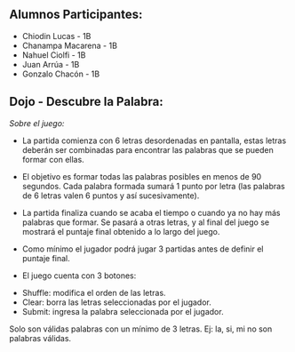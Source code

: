 ## Alumnos Participantes:
- Chiodin Lucas - 1B
- Chanampa Macarena - 1B
- Nahuel Ciolfi - 1B
- Juan Arrúa - 1B
- Gonzalo Chacón - 1B



## Dojo - Descubre la Palabra: 

*Sobre el juego:*


- La partida comienza con 6  letras desordenadas en pantalla, estas letras deberán ser combinadas para encontrar las palabras que se pueden formar con ellas.
- El objetivo es formar todas las palabras posibles en menos de 90 segundos. Cada palabra formada sumará 1 punto por letra (las palabras de 6 letras valen 6 puntos y así sucesivamente).
- La partida finaliza cuando se acaba el tiempo o cuando ya no hay más palabras que formar. Se pasará a otras letras, y al final del juego se mostrará el puntaje final obtenido a lo largo del juego.
- Como mínimo el jugador podrá jugar 3 partidas antes de definir el puntaje final.


- El juego cuenta con 3 botones:
* Shuffle: modifica el orden de las letras.
* Clear: borra las letras seleccionadas por el jugador.
* Submit: ingresa la palabra seleccionada por el jugador.

Solo son válidas palabras con un mínimo de 3 letras. Ej: la, si, mi no son palabras válidas.



